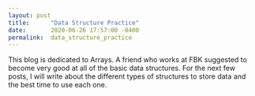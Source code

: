 ```yaml
---
layout: post
title:      "Data Structure Practice"
date:       2020-06-26 17:57:00 -0400
permalink:  data_structure_practice
---
```



This blog is dedicated to Arrays.  A friend who works at FBK suggested to become very good at all of the basic data structures.  For the next few posts, I will write about the different types of structures to store data and the best time to use each one.
